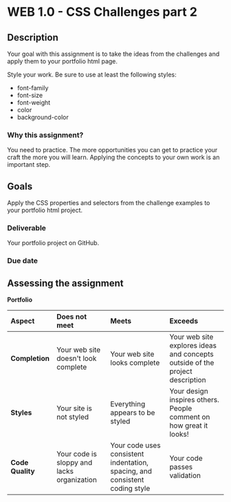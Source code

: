 # WEB 1.0 - CSS Challenges part 2

## Description 

Your goal with this assignment is to take the ideas from the challenges and apply them to your portfolio html page. 

Style your work. Be sure to use at least the following styles: 

- font-family
- font-size
- font-weight
- color
- background-color

### Why this assignment?

You need to practice. The more opportunities you can get to practice your craft the more you will learn. Applying the concepts to your own work is an important step. 

## Goals

Apply the CSS properties and selectors from the challenge examples to your portfolio html project. 

### Deliverable

Your portfolio project on GitHub. 

### Due date



## Assessing the assignment

**Portfolio**

| Aspect | Does not meet | Meets | Exceeds |
|:-------|:--------------|:------|:--------|
| **Completion** | Your web site doesn't look complete | Your web site looks complete | Your web site explores ideas and concepts outside of the project description |
| **Styles** | Your site is not styled | Everything appears to be styled | Your design inspires others. People comment on how great it looks! | 
| **Code Quality** | Your code is sloppy and lacks organization | Your code uses consistent indentation, spacing, and consistent coding style | Your code passes validation |
